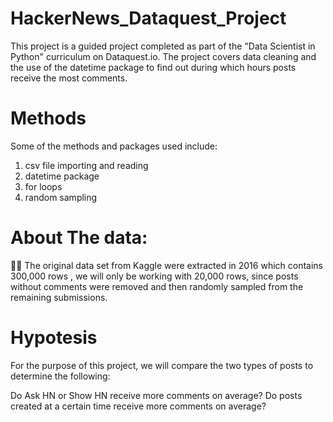 # HackerNews_Dataquest_Project

 This project is a guided project completed as part of the "Data Scientist in Python" curriculum on Dataquest.io. The project covers data cleaning and the use of the datetime package to find out during which hours posts receive the most comments.

# Methods
Some of the methods and packages used include:
1. csv file importing and reading
2. datetime package
3. for loops
4. random sampling

# About The data:
🤘🏻 The original data set from Kaggle were extracted in 2016 which contains 300,000 rows , we will only be working with 20,000 rows, since posts without comments were removed and then randomly sampled from the remaining submissions.

# Hypotesis
 For the purpose of this project, we will compare the two types of posts to determine the following:

Do Ask HN or Show HN receive more comments on average? Do posts created at a certain time receive more comments on average?


